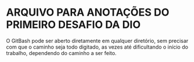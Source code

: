 # ARQUIVO PARA ANOTAÇÕES DO PRIMEIRO DESAFIO DA DIO

O GitBash pode ser aberto diretamente em qualquer diretório, sem precisar com que o caminho seja todo digitado, as vezes até dificultando o início do trabalho, dependendo do caminho a ser feito.

